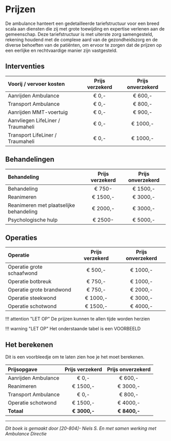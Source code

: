 # Prijzen
De ambulance hanteert een gedetailleerde tariefstructuur voor een breed scala aan diensten die zij met grote toewijding en expertise verlenen aan de gemeenschap. Deze tariefstructuur is met uiterste zorg samengesteld, rekening houdend met de complexe aard van de gezondheidszorg en de diverse behoeften van de patiënten, om ervoor te zorgen dat de prijzen op een eerlijke en rechtvaardige manier zijn vastgesteld.

## Interventies

| Voorij / vervoer kosten | Prijs verzekerd | Prijs onverzekerd |
|:--------------------|:---------------:|:-----------------:|
| Aanrijden Ambulance | € 0,- | € 600,- |
| Transport Ambulance | € 0,- | € 800,- |
| Aanrijden MMT-voertuig | € 0,- | € 900,- |
| Aanvliegen LifeLiner / Traumaheli | € 0,- | € 1000,- |
| Transport LifeLiner / Traumaheli | € 0,- | € 1000,- |

## Behandelingen

| Behandeling | Prijs verzekerd | Prijs onverzekerd |
|:--------------------|:---------------:|:-----------------:|
| Behandeling               | € 750- | € 1500,- |
| Reanimeren                 | € 1500,- | € 3000,- |
| Reanimeren met plaatselijke behandeling  | € 2000,- | € 3000,- |
| Psychologische hulp       | € 2500- | € 5000,- |


## Operaties

| Operatie  | Prijs verzekerd | Prijs onverzekerd |
|:--------------------|:---------------:|:-----------------:|
| Operatie grote schaafwond         | € 500,- | € 1000,- |
| Operatie botbreuk                | € 750,- | € 1000,- |
| Operatie grote brandwond          | € 750,- | € 2000,- |
| Operatie steekwond                 | € 1000,- | € 3000,- |
| Operatie schotwond                | € 1500,- | € 4000,- |
!!! attention "LET OP"
    De prijzen kunnen te allen tijde worden herzien

!!! warning "LET OP"
    Het onderstaande tabel is een VOORBEELD
## Het berekenen

Dit is een voorbleedje om te laten zien hoe je het moet berekenen.

| Prijsopgave  | Prijs verzekerd | Prijs onverzekerd |
|:--------------------|:---------------:|:-----------------:|
| Aanrijden Ambulance | € 0,- | € 600,- |
| Reanimeren                 | € 1500,- | € 3000,- |
| Transport Ambulance | € 0,- | € 800,- |
| Operatie schotwond                | € 1500,- | € 4000,- |
| **Totaal**           | **€ 3000,-** | **€ 8400,-** |

---------------------

*Dit boek is gemaakt door [20-804]- Niels S. En met samen werking met Ambulance Directie*